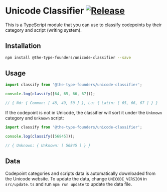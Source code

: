 # Unicode Classifier [![Release][release-img]][release-url]

This is a TypeScript module that you can use to classify codepoints by their
category and script (writing system).

## Installation

```bash
npm install @the-type-founders/unicode-classifier --save
```

## Usage

```javascript
import classify from '@the-type-founders/unicode-classifier';

console.log(classify([64, 65, 66, 67]));

// { Nd: { Common: [ 48, 49, 50 ] }, Lu: { Latin: [ 65, 66, 67 ] } }
```

If the codepoint is not in Unicode, the classifier will sort it under the
`Unknown` category and `Unknown` script:

```javascript
import classify from '@the-type-founders/unicode-classifier';

console.log(classify([56845]));

// { Unknown: { Unknown: [ 56845 ] } }
```

## Data

Codepoint categories and scripts data is automatically downloaded from the
Unicode website. To update the data, change `UNICODE_VERSION` in `src/update.ts`
and run `npm run update` to update the data file.

[release-img]: https://github.com/the-type-founders/unicode-classifier-js/actions/workflows/release.yml/badge.svg
[release-url]: https://github.com/the-type-founders/unicode-classifier-js/actions/workflows/release.yml
